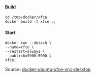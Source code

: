 #### Build
```
cd /tmp/docker/xfce
docker build -t xfce .;
```

#### Start
```
docker run --detach \
--name=xfce \
--restart=always \
--publish=5900:5900 \
xfce;
```

Source:
[docker-ubuntu-xfce-vnc-desktop](https://github.com/welkineins/docker-ubuntu-xfce-vnc-desktop)
